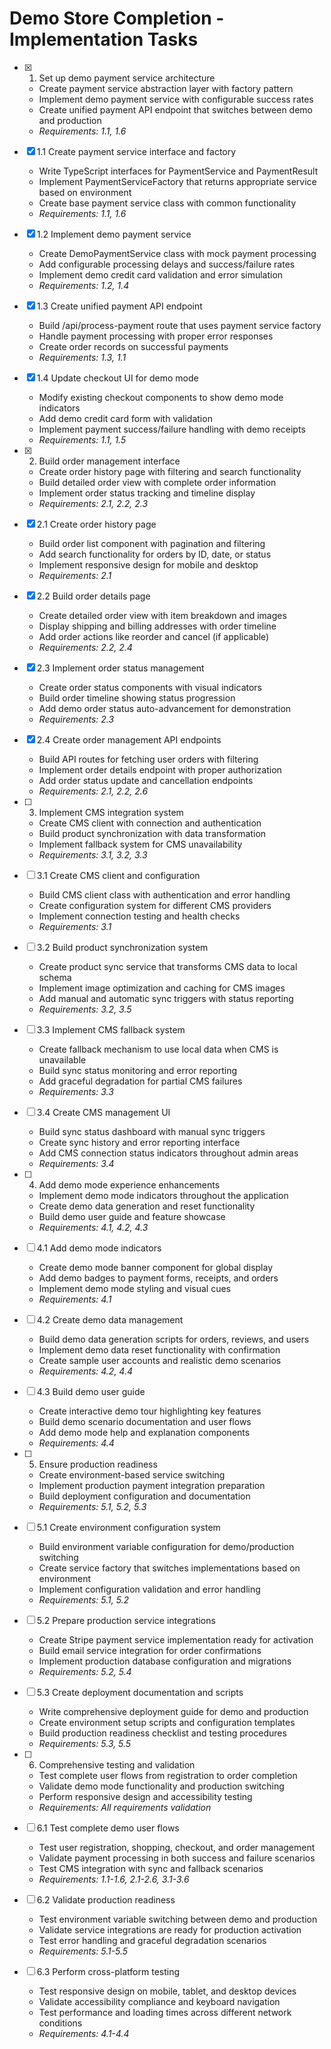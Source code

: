 # Demo Store Completion - Implementation Tasks

- [x] 1. Set up demo payment service architecture
  - Create payment service abstraction layer with factory pattern
  - Implement demo payment service with configurable success rates
  - Create unified payment API endpoint that switches between demo and production
  - _Requirements: 1.1, 1.6_

- [x] 1.1 Create payment service interface and factory
  - Write TypeScript interfaces for PaymentService and PaymentResult
  - Implement PaymentServiceFactory that returns appropriate service based on environment
  - Create base payment service class with common functionality
  - _Requirements: 1.1, 1.6_

- [x] 1.2 Implement demo payment service
  - Create DemoPaymentService class with mock payment processing
  - Add configurable processing delays and success/failure rates
  - Implement demo credit card validation and error simulation
  - _Requirements: 1.2, 1.4_

- [x] 1.3 Create unified payment API endpoint
  - Build /api/process-payment route that uses payment service factory
  - Handle payment processing with proper error responses
  - Create order records on successful payments
  - _Requirements: 1.3, 1.1_

- [x] 1.4 Update checkout UI for demo mode
  - Modify existing checkout components to show demo mode indicators
  - Add demo credit card form with validation
  - Implement payment success/failure handling with demo receipts
  - _Requirements: 1.1, 1.5_

- [x] 2. Build order management interface
  - Create order history page with filtering and search functionality
  - Build detailed order view with complete order information
  - Implement order status tracking and timeline display
  - _Requirements: 2.1, 2.2, 2.3_

- [x] 2.1 Create order history page
  - Build order list component with pagination and filtering
  - Add search functionality for orders by ID, date, or status
  - Implement responsive design for mobile and desktop
  - _Requirements: 2.1_

- [x] 2.2 Build order details page
  - Create detailed order view with item breakdown and images
  - Display shipping and billing addresses with order timeline
  - Add order actions like reorder and cancel (if applicable)
  - _Requirements: 2.2, 2.4_

- [x] 2.3 Implement order status management
  - Create order status components with visual indicators
  - Build order timeline showing status progression
  - Add demo order status auto-advancement for demonstration
  - _Requirements: 2.3_

- [x] 2.4 Create order management API endpoints
  - Build API routes for fetching user orders with filtering
  - Implement order details endpoint with proper authorization
  - Add order status update and cancellation endpoints
  - _Requirements: 2.1, 2.2, 2.6_

- [ ] 3. Implement CMS integration system
  - Create CMS client with connection and authentication
  - Build product synchronization with data transformation
  - Implement fallback system for CMS unavailability
  - _Requirements: 3.1, 3.2, 3.3_

- [ ] 3.1 Create CMS client and configuration
  - Build CMS client class with authentication and error handling
  - Create configuration system for different CMS providers
  - Implement connection testing and health checks
  - _Requirements: 3.1_

- [ ] 3.2 Build product synchronization system
  - Create product sync service that transforms CMS data to local schema
  - Implement image optimization and caching for CMS images
  - Add manual and automatic sync triggers with status reporting
  - _Requirements: 3.2, 3.5_

- [ ] 3.3 Implement CMS fallback system
  - Create fallback mechanism to use local data when CMS is unavailable
  - Build sync status monitoring and error reporting
  - Add graceful degradation for partial CMS failures
  - _Requirements: 3.3_

- [ ] 3.4 Create CMS management UI
  - Build sync status dashboard with manual sync triggers
  - Create sync history and error reporting interface
  - Add CMS connection status indicators throughout admin areas
  - _Requirements: 3.4_

- [ ] 4. Add demo mode experience enhancements
  - Implement demo mode indicators throughout the application
  - Create demo data generation and reset functionality
  - Build demo user guide and feature showcase
  - _Requirements: 4.1, 4.2, 4.3_

- [ ] 4.1 Add demo mode indicators
  - Create demo mode banner component for global display
  - Add demo badges to payment forms, receipts, and orders
  - Implement demo mode styling and visual cues
  - _Requirements: 4.1_

- [ ] 4.2 Create demo data management
  - Build demo data generation scripts for orders, reviews, and users
  - Implement demo data reset functionality with confirmation
  - Create sample user accounts and realistic demo scenarios
  - _Requirements: 4.2, 4.4_

- [ ] 4.3 Build demo user guide
  - Create interactive demo tour highlighting key features
  - Build demo scenario documentation and user flows
  - Add demo mode help and explanation components
  - _Requirements: 4.4_

- [ ] 5. Ensure production readiness
  - Create environment-based service switching
  - Implement production payment integration preparation
  - Build deployment configuration and documentation
  - _Requirements: 5.1, 5.2, 5.3_

- [ ] 5.1 Create environment configuration system
  - Build environment variable configuration for demo/production switching
  - Create service factory that switches implementations based on environment
  - Implement configuration validation and error handling
  - _Requirements: 5.1, 5.2_

- [ ] 5.2 Prepare production service integrations
  - Create Stripe payment service implementation ready for activation
  - Build email service integration for order confirmations
  - Implement production database configuration and migrations
  - _Requirements: 5.2, 5.4_

- [ ] 5.3 Create deployment documentation and scripts
  - Write comprehensive deployment guide for demo and production
  - Create environment setup scripts and configuration templates
  - Build production readiness checklist and testing procedures
  - _Requirements: 5.3, 5.5_

- [ ] 6. Comprehensive testing and validation
  - Test complete user flows from registration to order completion
  - Validate demo mode functionality and production switching
  - Perform responsive design and accessibility testing
  - _Requirements: All requirements validation_

- [ ] 6.1 Test complete demo user flows
  - Test user registration, shopping, checkout, and order management
  - Validate payment processing in both success and failure scenarios
  - Test CMS integration with sync and fallback scenarios
  - _Requirements: 1.1-1.6, 2.1-2.6, 3.1-3.6_

- [ ] 6.2 Validate production readiness
  - Test environment variable switching between demo and production
  - Validate service integrations are ready for production activation
  - Test error handling and graceful degradation scenarios
  - _Requirements: 5.1-5.5_

- [ ] 6.3 Perform cross-platform testing
  - Test responsive design on mobile, tablet, and desktop devices
  - Validate accessibility compliance and keyboard navigation
  - Test performance and loading times across different network conditions
  - _Requirements: 4.1-4.4_